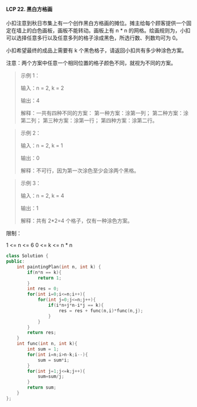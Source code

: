 #### LCP 22. 黑白方格画

小扣注意到秋日市集上有一个创作黑白方格画的摊位。摊主给每个顾客提供一个固定在墙上的白色画板，画板不能转动。画板上有 n * n 的网格。绘画规则为，小扣可以选择任意多行以及任意多列的格子涂成黑色，所选行数、列数均可为 0。

小扣希望最终的成品上需要有 k 个黑色格子，请返回小扣共有多少种涂色方案。

注意：两个方案中任意一个相同位置的格子颜色不同，就视为不同的方案。

> 示例 1：
>
> 输入：n = 2, k = 2
>
> 输出：4
>
> 解释：一共有四种不同的方案：
> 第一种方案：涂第一列；
> 第二种方案：涂第二列；
> 第三种方案：涂第一行；
> 第四种方案：涂第二行。

> 示例 2：
>
> 输入：n = 2, k = 1
>
> 输出：0
>
> 解释：不可行，因为第一次涂色至少会涂两个黑格。
>

> 示例 3：
>
> 输入：n = 2, k = 4
>
> 输出：1
>
> 解释：共有 2*2=4 个格子，仅有一种涂色方案。
>

限制：

1 <= n <= 6
0 <= k <= n * n

```c++
class Solution {
public:
    int paintingPlan(int n, int k) {
        if(n*n == k){
            return 1;
        }
        int res = 0;
        for(int i=0;i<=n;i++){
            for(int j=0;j<=n;j++){
                if(i*n+j*n-i*j == k){
                    res = res + func(n,i)*func(n,j);
                }
            }
        }
        return res;
    }
    int func(int n, int k){
        int sum = 1;
        for(int i=n;i>n-k;i--){
            sum = sum*i; 
        }
        for(int j=1;j<=k;j++){
            sum=sum/j;
        }
        return sum;
    }
};
```

